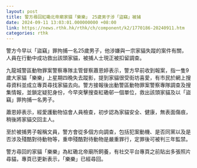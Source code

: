 ```yaml
---
layout: post
title: 警方尋回紅磡北帝廟家貓「樂樂」　25歲男子涉「盜竊」被捕
date: 2024-09-11 13:03:01.000000000 +08:00
link: https://news.rthk.hk/rthk/ch/component/k2/1770186-20240911.htm
categories: rthk
---
```


警方今早以「盜竊」罪拘捕一名25歲男子，他涉嫌與一宗家貓失蹤的案件有關，人員在行動中成功救出該頭家貓，被捕人士現正被扣留調查。

九龍城警區動物罪案警察專隊主管督察蕭恩婷表示，警方早前收到報案，指一隻9歲大家貓「樂樂」上星期四晚失去蹤影，提到家貓很受街坊喜愛，有巿民於網上搜尋資料並成立專頁尋找家貓去向。警方接報後出動警區動物罪案警察專隊調查及搜集情報，並鎖定疑犯身份，今早突擊搜查紅磡邨一個單位，救出該頭家貓及以「盜竊」罪拘捕一名男子。

蕭恩婷表示，經愛護動物協會人員檢查，初步認為家貓安全、健康，無表面傷痕，稍後將家貓交回主人。

至於被捕男子報稱文員，警方會從多個方向調查，包括犯案動機、是否同黨以及是否涉及殘酷對待動物等，重申殘酷對待動物是嚴重罪行，定罪後可被判三年監禁。

警方尋回的家貓「樂樂」為紅磡北帝廟所飼養，有社交平台專頁之前貼出多張照片尋貓，專頁已更新表示，「樂樂」已經尋回。
